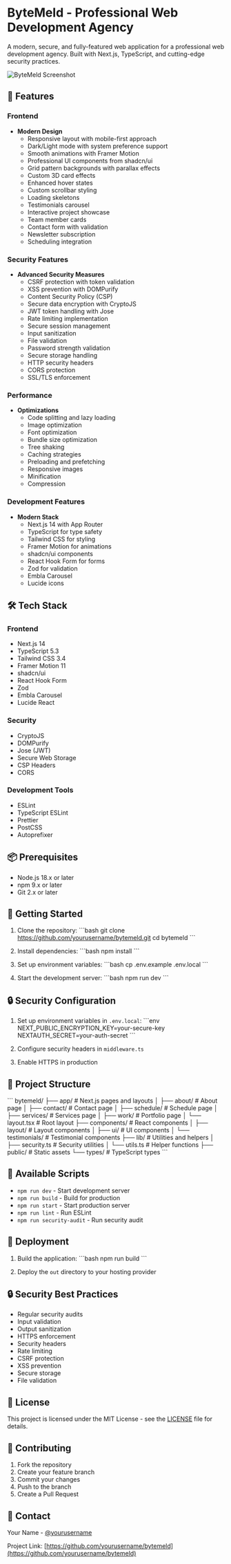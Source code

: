 # ByteMeld - Professional Web Development Agency

A modern, secure, and fully-featured web application for a professional web development agency. Built with Next.js, TypeScript, and cutting-edge security practices.

![ByteMeld Screenshot](https://images.unsplash.com/photo-1460925895917-afdab827c52f?w=1200&h=630&fit=crop)

## 🚀 Features

### Frontend
- **Modern Design**
  - Responsive layout with mobile-first approach
  - Dark/Light mode with system preference support
  - Smooth animations with Framer Motion
  - Professional UI components from shadcn/ui
  - Grid pattern backgrounds with parallax effects
  - Custom 3D card effects
  - Enhanced hover states
  - Custom scrollbar styling
  - Loading skeletons
  - Testimonials carousel
  - Interactive project showcase
  - Team member cards
  - Contact form with validation
  - Newsletter subscription
  - Scheduling integration

### Security Features
- **Advanced Security Measures**
  - CSRF protection with token validation
  - XSS prevention with DOMPurify
  - Content Security Policy (CSP)
  - Secure data encryption with CryptoJS
  - JWT token handling with Jose
  - Rate limiting implementation
  - Secure session management
  - Input sanitization
  - File validation
  - Password strength validation
  - Secure storage handling
  - HTTP security headers
  - CORS protection
  - SSL/TLS enforcement

### Performance
- **Optimizations**
  - Code splitting and lazy loading
  - Image optimization
  - Font optimization
  - Bundle size optimization
  - Tree shaking
  - Caching strategies
  - Preloading and prefetching
  - Responsive images
  - Minification
  - Compression

### Development Features
- **Modern Stack**
  - Next.js 14 with App Router
  - TypeScript for type safety
  - Tailwind CSS for styling
  - Framer Motion for animations
  - shadcn/ui components
  - React Hook Form for forms
  - Zod for validation
  - Embla Carousel
  - Lucide icons

## 🛠️ Tech Stack

### Frontend
- Next.js 14
- TypeScript 5.3
- Tailwind CSS 3.4
- Framer Motion 11
- shadcn/ui
- React Hook Form
- Zod
- Embla Carousel
- Lucide React

### Security
- CryptoJS
- DOMPurify
- Jose (JWT)
- Secure Web Storage
- CSP Headers
- CORS

### Development Tools
- ESLint
- TypeScript ESLint
- Prettier
- PostCSS
- Autoprefixer

## 📦 Prerequisites

- Node.js 18.x or later
- npm 9.x or later
- Git 2.x or later

## 🚀 Getting Started

1. Clone the repository:
\`\`\`bash
git clone https://github.com/yourusername/bytemeld.git
cd bytemeld
\`\`\`

2. Install dependencies:
\`\`\`bash
npm install
\`\`\`

3. Set up environment variables:
\`\`\`bash
cp .env.example .env.local
\`\`\`

4. Start the development server:
\`\`\`bash
npm run dev
\`\`\`

## 🔒 Security Configuration

1. Set up environment variables in `.env.local`:
\`\`\`env
NEXT_PUBLIC_ENCRYPTION_KEY=your-secure-key
NEXTAUTH_SECRET=your-auth-secret
\`\`\`

2. Configure security headers in `middleware.ts`

3. Enable HTTPS in production

## 📁 Project Structure

\`\`\`
bytemeld/
├── app/                 # Next.js pages and layouts
│   ├── about/          # About page
│   ├── contact/        # Contact page
│   ├── schedule/       # Schedule page
│   ├── services/       # Services page
│   ├── work/           # Portfolio page
│   └── layout.tsx      # Root layout
├── components/         # React components
│   ├── layout/         # Layout components
│   ├── ui/             # UI components
│   └── testimonials/   # Testimonial components
├── lib/               # Utilities and helpers
│   ├── security.ts    # Security utilities
│   └── utils.ts       # Helper functions
├── public/            # Static assets
└── types/             # TypeScript types
\`\`\`

## 🔧 Available Scripts

- `npm run dev` - Start development server
- `npm run build` - Build for production
- `npm run start` - Start production server
- `npm run lint` - Run ESLint
- `npm run security-audit` - Run security audit

## 🚀 Deployment

1. Build the application:
\`\`\`bash
npm run build
\`\`\`

2. Deploy the `out` directory to your hosting provider

## 🔒 Security Best Practices

- Regular security audits
- Input validation
- Output sanitization
- HTTPS enforcement
- Security headers
- Rate limiting
- CSRF protection
- XSS prevention
- Secure storage
- File validation

## 📝 License

This project is licensed under the MIT License - see the [LICENSE](LICENSE) file for details.

## 👥 Contributing

1. Fork the repository
2. Create your feature branch
3. Commit your changes
4. Push to the branch
5. Create a Pull Request

## 📧 Contact

Your Name - [@yourusername](https://twitter.com/yourusername)

Project Link: [https://github.com/yourusername/bytemeld](https://github.com/yourusername/bytemeld)